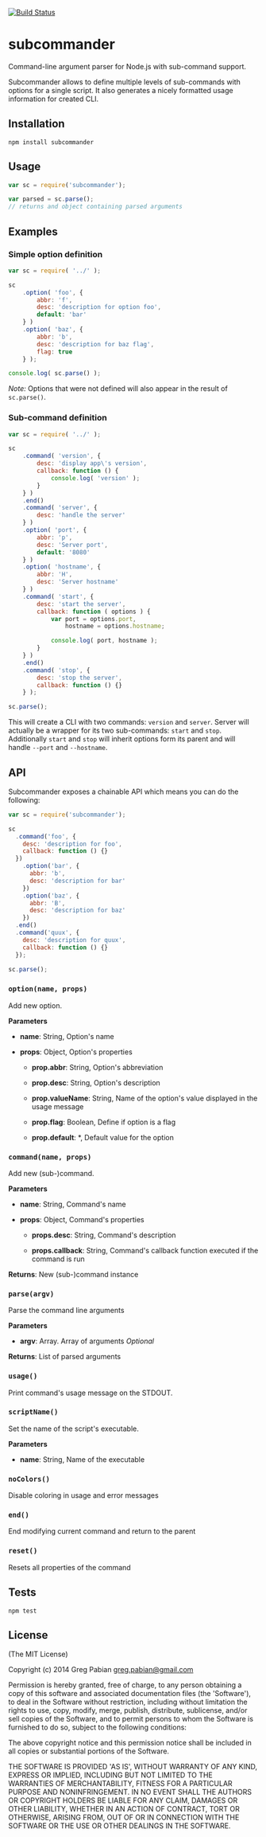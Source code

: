[![Build Status](https://travis-ci.org/gregpabian/subcommander.svg?branch=master)](https://travis-ci.org/gregpabian/subcommander)

# subcommander

Command-line argument parser for Node.js with sub-command support.

Subcommander allows to define multiple levels of sub-commands with options for a single script.
It also generates a nicely formatted usage information  for created CLI.

## Installation

```
npm install subcommander
```

## Usage

```javascript
var sc = require('subcommander');

var parsed = sc.parse();
// returns and object containing parsed arguments
```

## Examples

### Simple option definition

```javascript
var sc = require( '../' );

sc
    .option( 'foo', {
        abbr: 'f',
        desc: 'description for option foo',
        default: 'bar'
    } )
    .option( 'baz', {
        abbr: 'b',
        desc: 'description for baz flag',
        flag: true
    } );

console.log( sc.parse() );
```

*Note:* Options that were not defined will also appear in the result of `sc.parse()`.

### Sub-command definition

```javascript
var sc = require( '../' );

sc
    .command( 'version', {
        desc: 'display app\'s version',
        callback: function () {
            console.log( 'version' );
        }
    } )
    .end()
    .command( 'server', {
        desc: 'handle the server'
    } )
    .option( 'port', {
        abbr: 'p',
        desc: 'Server port',
        default: '8080'
    } )
    .option( 'hostname', {
        abbr: 'H',
        desc: 'Server hostname'
    } )
    .command( 'start', {
        desc: 'start the server',
        callback: function ( options ) {
            var port = options.port,
                hostname = options.hostname;

            console.log( port, hostname );
        }
    } )
    .end()
    .command( 'stop', {
        desc: 'stop the server',
        callback: function () {}
    } );

sc.parse();
```

This will create a CLI with two commands: `version` and `server`.
Server will actually be a wrapper for its two sub-commands: `start` and `stop`.
Additionally `start` and `stop` will inherit options form its parent and will handle `--port` and `--hostname`.

## API

Subcommander exposes a chainable API which means you can do the following:

```javascript
var sc = require('subcommander');

sc
  .command('foo', {
    desc: 'description for foo',
    callback: function () {}
  })
    .option('bar', {
      abbr: 'b',
      desc: 'description for bar'
    })
    .option('baz', {
      abbr: 'B',
      desc: 'description for baz'
    })
  .end()
  .command('quux', {
    desc: 'description for quux',
    callback: function () {}
  });
 
sc.parse();
```

### `option(name, props)`

Add new option.

**Parameters**

- **name**: String, Option's name

- **props**: Object, Option's properties

  - **prop.abbr**: String, Option's abbreviation

  - **prop.desc**: String, Option's description

  - **prop.valueName**: String, Name of the option's value displayed in the usage message

  - **prop.flag**: Boolean, Define if option is a flag

  - **prop.default**: *, Default value for the option

### `command(name, props)`

Add new (sub-)command.

**Parameters**

- **name**: String, Command's name

- **props**: Object, Command's properties

  - **props.desc**: String, Command's description

  - **props.callback**: String, Command's callback function executed if the command is run

**Returns**: New (sub-)command instance

### `parse(argv)`

Parse the command line arguments

**Parameters**

- **argv**: Array.<String> Array of arguments *Optional*

**Returns**: List of parsed arguments

### `usage()`

Print command's usage message on the STDOUT.

### `scriptName()`

Set the name of the script's executable.

**Parameters**

- **name**: String, Name of the executable

### `noColors()`

Disable coloring in usage and error messages

### `end()`

End modifying current command and return to the parent

### `reset()`

Resets all properties of the command

## Tests
```
npm test
```

## License

(The MIT License)

Copyright (c) 2014 Greg Pabian <greg.pabian@gmail.com>

Permission is hereby granted, free of charge, to any person obtaining a copy of this software and associated documentation files (the 'Software'), to deal in the Software without restriction, including without limitation the rights to use, copy, modify, merge, publish, distribute, sublicense, and/or sell copies of the Software, and to permit persons to whom the Software is furnished to do so, subject to the following conditions:

The above copyright notice and this permission notice shall be included in all copies or substantial portions of the Software.

THE SOFTWARE IS PROVIDED 'AS IS', WITHOUT WARRANTY OF ANY KIND, EXPRESS OR IMPLIED, INCLUDING BUT NOT LIMITED TO THE WARRANTIES OF MERCHANTABILITY, FITNESS FOR A PARTICULAR PURPOSE AND NONINFRINGEMENT. IN NO EVENT SHALL THE AUTHORS OR COPYRIGHT HOLDERS BE LIABLE FOR ANY CLAIM, DAMAGES OR OTHER LIABILITY, WHETHER IN AN ACTION OF CONTRACT, TORT OR OTHERWISE, ARISING FROM, OUT OF OR IN CONNECTION WITH THE SOFTWARE OR THE USE OR OTHER DEALINGS IN THE SOFTWARE.
